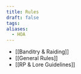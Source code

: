 ```yaml
---
title: Rules
draft: false
tags: 
aliases:
  - HOA
---
```

 
- [[Banditry & Raiding]]
- [[General Rules]]
- [[RP & Lore Guidelines]]
